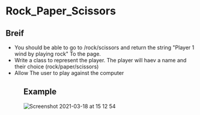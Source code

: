 
<h1>Rock_Paper_Scissors</h1>

<h2>Breif</h2>
<ul>
  <li>You should be able to go to /rock/scissors and return the string "Player 1 wind by playing rock" To the page.</li>
  <li>Write a class to represent the player. The player will haev a name and their choice (rock/paper/scissors)</li>
  <li>Allow The user to play against the computer</li>
 <ul>
 
 <h2>Example</h2>
 
 ![Screenshot 2021-03-18 at 15 12 54](https://user-images.githubusercontent.com/73443858/111650515-4809a780-87fd-11eb-8e97-ac804dc21cea.png)
